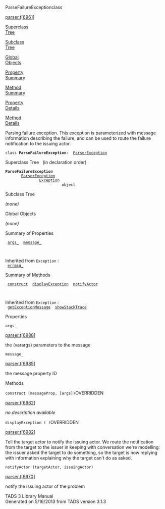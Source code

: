 <span class="title">ParseFailureException</span><span class="type">class</span>

[parser.t](../file/parser.t.html)\[[6961](../source/parser.t.html#6961)\]

[Superclass  
Tree](#_SuperClassTree_)

[Subclass  
Tree](#_SubClassTree_)

[Global  
Objects](#_ObjectSummary_)

[Property  
Summary](#_PropSummary_)

[Method  
Summary](#_MethodSummary_)

[Property  
Details](#_Properties_)

[Method  
Details](#_Methods_)

<div class="fdesc">

Parsing failure exception. This exception is parameterized with message
information describing the failure, and can be used to route the failure
notification to the issuing actor.

`class `**`ParseFailureException`**` :   `[`ParserException`](../object/ParserException.html)

</div>

<span id="_SuperClassTree_"></span>

<div class="mjhd">

<span class="hdln">Superclass Tree</span>   (in declaration order)

</div>

**`ParseFailureException`**  
`         `[`ParserException`](../object/ParserException.html)  
`                 `[`Exception`](../object/Exception.html)  
`                         object`  
<span id="_SubClassTree_"></span>

<div class="mjhd">

<span class="hdln">Subclass Tree</span>  

</div>

*(none)* <span id="_ObjectSummary_"></span>

<div class="mjhd">

<span class="hdln">Global Objects</span>  

</div>

*(none)* <span id="_PropSummary_"></span>

<div class="mjhd">

<span class="hdln">Summary of Properties</span>  

</div>

` `[`args_`](#args_)`  `[`message_`](#message_)`  `

` `

Inherited from `Exception` :  
` `[`errmsg_`](../object/Exception.html#errmsg_)`  `

<span id="_MethodSummary_"></span>

<div class="mjhd">

<span class="hdln">Summary of Methods</span>  

</div>

` `[`construct`](#construct)`  `[`displayException`](#displayException)`  `[`notifyActor`](#notifyActor)`  `

` `

Inherited from `Exception` :  
` `[`getExceptionMessage`](../object/Exception.html#getExceptionMessage)`  `[`showStackTrace`](../object/Exception.html#showStackTrace)`  `

<span id="_Properties_"></span>

<div class="mjhd">

<span class="hdln">Properties</span>  

</div>

<span id="args_"></span>

`args_`

[parser.t](../file/parser.t.html)\[[6988](../source/parser.t.html#6988)\]

<div class="desc">

the (varargs) parameters to the message

</div>

<span id="message_"></span>

`message_`

[parser.t](../file/parser.t.html)\[[6985](../source/parser.t.html#6985)\]

<div class="desc">

the message property ID

</div>

<span id="_Methods_"></span>

<div class="mjhd">

<span class="hdln">Methods</span>  

</div>

<span id="construct"></span>

`construct (messageProp, [args])`<span class="rem">OVERRIDDEN</span>

[parser.t](../file/parser.t.html)\[[6962](../source/parser.t.html#6962)\]

<div class="desc">

*no description available*

</div>

<span id="displayException"></span>

`displayException ( )`<span class="rem">OVERRIDDEN</span>

[parser.t](../file/parser.t.html)\[[6982](../source/parser.t.html#6982)\]

<div class="desc">

Tell the target actor to notify the issuing actor. We route the
notification from the target to the issuer in keeping with conversation
we're modelling: the issuer asked the target to do something, so the
target is now replying with information explaining why the target can't
do as asked.

</div>

<span id="notifyActor"></span>

`notifyActor (targetActor, issuingActor)`

[parser.t](../file/parser.t.html)\[[6970](../source/parser.t.html#6970)\]

<div class="desc">

notify the issuing actor of the problem

</div>

<div class="ftr">

TADS 3 Library Manual  
Generated on 5/16/2013 from TADS version 3.1.3

</div>
